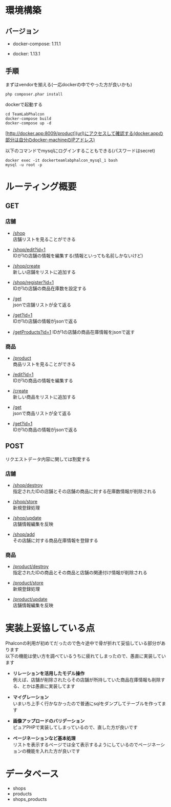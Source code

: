 # 環境構築

## バージョン

- docker-compose: 1.11.1

- docker: 1.13.1

## 手順

まずはvendorを揃える(一応dockerの中でやった方が良いかも)
```
php composer.phar install
```

dockerで起動する
```
cd TeamLabPhalcon
docker-compose build
docker-compose up -d
```

[http://docker.app:8009/product](url)にアクセスして確認する(docker.appの部分は自分のdocker-machineのIPアドレス)

以下のコマンドでmysqlにログインすることもできる(パスワードはsecret)

```
docker exec -it dockerteamlabphalcon_mysql_1 bash
mysql -u root -p
```

# ルーティング概要

## GET

### 店舗

- [/shop](url)  
店舗リストを見ることができる

- [/shop/edit?id=1](url)  
IDが1の店舗の情報を編集する(情報といっても名前しかないけど)

- [/shop/create](url)  
新しい店舗をリストに追加する

- [/shop/register?id=1](url)  
IDが1の店舗の商品在庫数を設定する

- [/get](url)  
jsonで店舗リストが全て返る

- [/get?id=1](url)  
IDが1の店舗の情報がjsonで返る

- [/getProducts?id=1](url)
IDが1の店舗の商品在庫情報をjsonで返す

### 商品

- [/product](url)  
商品リストを見ることができる

- [/edit?id=1](url)  
IDが1の商品の情報を編集する

- [/create](url)  
新しい商品をリストに追加する

- [/get](url)  
jsonで商品リストが全て返る

- [/get?id=1](url)  
IDが1の商品の情報がjsonで返る

## POST

リクエストデータ内容に関しては割愛する

### 店舗

- [/shop/destroy](url)  
指定されたIDの店舗とその店舗の商品に対する在庫数情報が削除される

- [/shop/store](url)  
新規登録処理

- [/shop/update](url)  
店舗情報編集を反映

- [/shop/add](url)  
その店舗に対する商品在庫情報を登録する

### 商品

- [/product/destroy](url)  
指定されたIDの商品とその商品と店舗の関連付け情報が削除される

- [/product/store](url)  
新規登録処理

- [/product/update](url)  
店舗情報編集を反映

# 実装上妥協している点

Phalconの利用が初めてだったので色々途中で骨が折れて妥協している部分があります  
以下の機能は使い方を調べているうちに疲れてしまったので、愚直に実装しています

- **リレーションを活用したモデル操作**  
例えば、店舗が削除されたらその店舗が所持していた商品在庫情報も削除する、とかは愚直に実装してます

- **マイグレーション**  
いまいち上手く行かなかったので普通にsqlをダンプしてテーブルを作ってます

- **画像アップロードのバリデーション**  
ピュアPHPで実装してしまっているので、直した方が良いです

- **ページネーションなど基本処理**  
リストを表示するページでは全て表示するようにしているのでページネーションの機能を入れた方が良いです

# データベース

- shops
- products
- shops_products